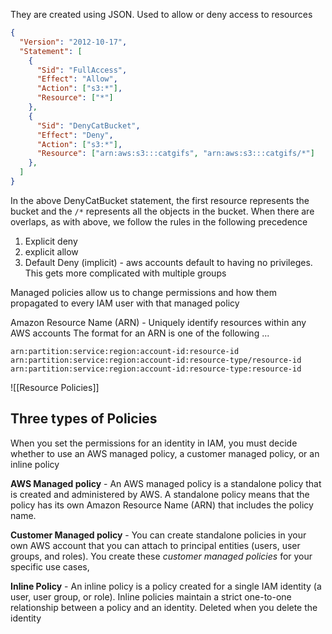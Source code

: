 They are created using JSON.
Used to allow or deny access to resources
```JSON
{
  "Version": "2012-10-17",
  "Statement": [
    {
	  "Sid": "FullAccess",
      "Effect": "Allow",
      "Action": ["s3:*"],
      "Resource": ["*"]
    },
    {
	  "Sid": "DenyCatBucket",
      "Effect": "Deny",
      "Action": ["s3:*"],
      "Resource": ["arn:aws:s3:::catgifs", "arn:aws:s3:::catgifs/*"]
    },
  ]
}

```
In the above DenyCatBucket statement, the first resource represents the bucket and the `/*` represents all the objects in the bucket.
When there are overlaps, as with above, we follow the rules in the following precedence
1) Explicit deny
2) explicit allow
3) Default Deny (implicit) - aws accounts default to having no privileges.
This gets more complicated with multiple groups

 Managed policies allow us to change permissions and how them propagated to every IAM user with that managed policy

Amazon Resource Name (ARN) - Uniquely identify resources within any AWS accounts
The format for an ARN is one of the following ...
```
arn:partition:service:region:account-id:resource-id
arn:partition:service:region:account-id:resource-type/resource-id
arn:partition:service:region:account-id:resource-type:resource-id
```

![[Resource Policies]]

## Three types of Policies
When you set the permissions for an identity in IAM, you must decide whether to use an AWS managed policy, a customer managed policy, or an inline policy

**AWS Managed policy** - An AWS managed policy is a standalone policy that is created and administered by AWS. A standalone policy means that the policy has its own Amazon Resource Name (ARN) that includes the policy name.

**Customer Managed policy** - You can create standalone policies in your own AWS account that you can attach to principal entities (users, user groups, and roles). You create these _customer managed policies_ for your specific use cases, 

**Inline Policy** - An inline policy is a policy created for a single IAM identity (a user, user group, or role). Inline policies maintain a strict one-to-one relationship between a policy and an identity.
	Deleted when you delete the identity